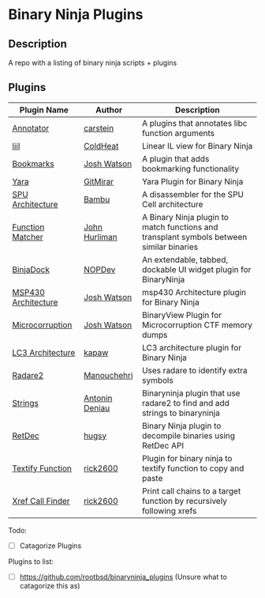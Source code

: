 # Binary Ninja Plugins
## Description
A repo with a listing of binary ninja scripts + plugins

## Plugins
| Plugin Name | Author | Description |
|-------------|--------|-------------|
|[Annotator](https://github.com/carstein/Annnotater)|[carstein](https://github.com/carstein)|A plugins that annotates libc function arguments|
|[liil](https://github.com/ColdHeat/liil)|[ColdHeat](https://github.com/ColdHeat)|Linear IL view for Binary Ninja|
|[Bookmarks](https://github.com/joshwatson/binaryninja-bookmarks)|[Josh Watson](https://github.com/joshwatson)|A plugin that adds bookmarking functionality|
|[Yara](https://github.com/GitMirar/BinaryNinjaYaraPlugin)|[GitMirar](https://github.com/GitMirar)|Yara Plugin for Binary Ninja|
|[SPU Architecture](https://github.com/bambu/binaryninja-spu)|[Bambu](https://github.com/bambu)|A disassembler for the SPU Cell architecture|
|[Function Matcher](https://github.com/jhurliman/binaryninja-functionmatcher)|[John Hurliman](https://github.com/jhurliman)|A Binary Ninja plugin to match functions and transplant symbols between similar binaries|
|[BinjaDock](https://github.com/NOPDev/BinjaDock)|[NOPDev](https://github.com/NOPDev)|An extendable, tabbed, dockable UI widget plugin for BinaryNinja|
|[MSP430 Architecture](https://github.com/joshwatson/binaryninja-msp430)|[Josh Watson](https://github.com/joshwatson)|msp430 Architecture plugin for Binary Ninja|
|[Microcorruption](https://github.com/joshwatson/binaryninja-microcorruption)|[Josh Watson](https://github.com/joshwatson)|BinaryView Plugin for Microcorruption CTF memory dumps|
|[LC3 Architecture](https://github.com/kapaw/binaryninja-lc3)|[kapaw](https://github.com/kapaw)|LC3 architecture plugin for Binary Ninja|
|[Radare2](https://github.com/Manouchehri/binaryninja-radare2)|[Manouchehri](https://github.com/Manouchehri)|Uses radare to identify extra symbols|
|[Strings](https://github.com/Antonin-Deniau/bnstrings)|[Antonin Deniau](https://github.com/Antonin-Deniau)|Binaryninja plugin that use radare2 to find and add strings to binaryninja|
|[RetDec](https://github.com/hugsy/binja-retdec)|[hugsy](https://github.com/hugsy)|Binary Ninja plugin to decompile binaries using RetDec API|
|[Textify Function](https://github.com/rick2600/textify_function)|[rick2600](https://github.com/rick2600)|Plugin for binary ninja to textify function to copy and paste|
|[Xref Call Finder](https://github.com/rick2600/xref_call_finder)|[rick2600](https://github.com/rick2600)|Print call chains to a target function by recursively following xrefs|

Todo:
 - [ ] Catagorize Plugins
 
Plugins to list:
  - [ ] https://github.com/rootbsd/binaryninja_plugins (Unsure what to catagorize this as)

